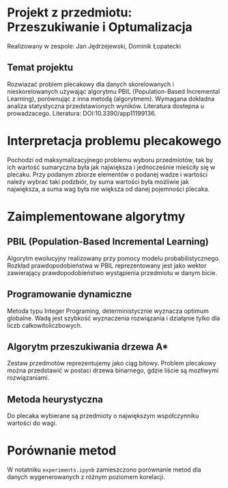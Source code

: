 # Projekt z przedmiotu: Przeszukiwanie i Optumalizacja

Realizowany w zespole: Jan Jędrzejewski, Dominik Łopatecki

## Temat projektu

Rozwiazać problem plecakowy dla danych skorelowanych i nieskorelowanych
używając algorytmu PBIL (Population-Based Incremental Learning), porównując
z inna metodą (algorytmem). Wymagana dokładna analiza statystyczna
przedstawionych wyników. Literatura dostepna u prowadzacego.
Literatura: DOI:10.3390/app11199136.

# Interpretacja problemu plecakowego
Pochodzi od maksymalizacyjnego problemu wyboru przedmiotów, tak by ich wartość sumaryczna była jak największa i jednocześnie mieściły się w plecaku. Przy podanym zbiorze elementów o podanej wadze i wartości należy wybrać taki podzbiór, by suma wartości była możliwie jak największa, a suma wag była nie większa od danej pojemności plecaka.

# Zaimplementowane algorytmy

## PBIL (Population-Based Incremental Learning)
Algorytm ewolucyjny realizowany przy pomocy modelu probabilistycznego. Rozkład prawdopodobieństwa w PBIL reprezentowany jest jako wektor zawierający prawdopodobieństwo wystąpienia przedmiotu w danym bicie.

## Programowanie dynamiczne
Metoda typu Integer Programing, deterministycznie wyznacza optimum globalne. Wadą jest  szybkość wyznaczenia rozwiązania i działąnie tylko dla liczb całkowitoliczbowych.

## Algorytm przeszukiwania drzewa A*
Zestaw przedmotów reprezentujemy jako ciąg bitowy. Problem plecakowy można przedstawić w postaci drzewa binarnego, gdzie liście są mozłiwymi rozwiązaniami.

## Metoda heurystyczna
Do plecaka wybierane są przedmioty o największym współczynniku wartości do wagi.

# Porównanie metod
W notatniku `experiments.ipynb` zamieszczono porównanie metod dla danych wygenerowanych z różnym poziomem korelacji.